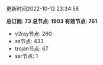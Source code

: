 更新时间2022-10-12 23:34:58

**总订阅: 73**
**总节点: 1903**
**有效节点: 761**
- v2ray节点: 260
- ss节点: 433
- trojan节点: 67
- ssr节点: 1
